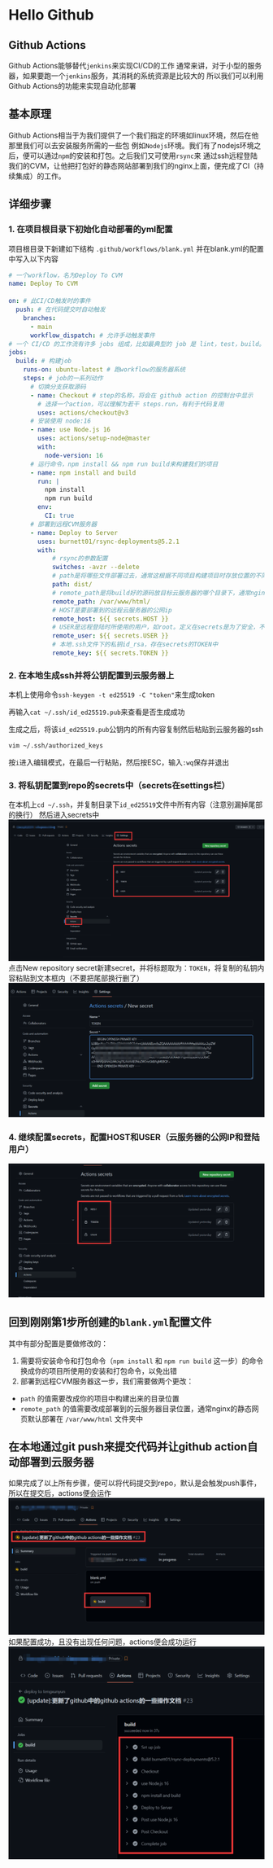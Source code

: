 # Hello Github

## Github Actions
Github Actions能够替代`jenkins`来实现CI/CD的工作
通常来讲，对于小型的服务器，如果要跑一个`jenkins`服务，其消耗的系统资源是比较大的
所以我们可以利用Github Actions的功能来实现自动化部署

## 基本原理
Github Actions相当于为我们提供了一个我们指定的环境如linux环境，然后在他那里我们可以去安装服务所需的一些包
例如`Nodejs`环境。我们有了nodejs环境之后，便可以通过`npm`的安装和打包。之后我们又可使用`rsync`来
通过ssh远程登陆我们的CVM，让他把打包好的静态网站部署到我们的nginx上面，便完成了CI（持续集成）的工作。

## 详细步骤

### 1. 在项目根目录下初始化自动部署的yml配置
项目根目录下新建如下结构
`.github/workflows/blank.yml`
并在blank.yml的配置中写入以下内容
```yaml
# 一个workflow，名为Deploy To CVM
name: Deploy To CVM

on: # 此CI/CD触发时的事件
  push: # 在代码提交时自动触发
    branches:
      - main
      workflow_dispatch: # 允许手动触发事件
# 一个 CI/CD 的工作流有许多 jobs 组成，比如最典型的 job 是 lint，test，build。
jobs:
  build: # 构建job
    runs-on: ubuntu-latest # 跑workflow的服务器系统
    steps: # job的一系列动作
      # 切换分支获取源码
      - name: Checkout # step的名称，将会在 github action 的控制台中显示
        # 选择一个action，可以理解为若干 steps.run，有利于代码复用
        uses: actions/checkout@v3
      # 安装使用 node:16
      - name: use Node.js 16
        uses: actions/setup-node@master
        with:
          node-version: 16
      # 运行命令，npm install && npm run build来构建我们的项目
      - name: npm install and build
        run: |
          npm install
          npm run build
        env:
          CI: true
      # 部署到远程CVM服务器
      - name: Deploy to Server
        uses: burnett01/rsync-deployments@5.2.1
        with:
            # rsync的参数配置
            switches: -avzr --delete
            # path是将哪些文件部署过去，通常这根据不同项目构建项目时存放位置的不同而决定
            path: dist/
            # remote_path是将build好的源码放目标云服务器的哪个目录下，通常nginx默认部署的文件目录就在/var/www/html/
            remote_path: /var/www/html/
            # HOST是要部署到的远程云服务器的公网ip
            remote_host: ${{ secrets.HOST }}
            # USER是远程登陆时所使用的用户，如root。定义在secrets是为了安全，不将隐私内容暴露在配置中
            remote_user: ${{ secrets.USER }}
            # 本地.ssh文件下的私钥id_rsa，存在secrets的TOKEN中
            remote_key: ${{ secrets.TOKEN }}


```
### 2. 在本地生成ssh并将公钥配置到云服务器上
本机上使用命令`ssh-keygen -t ed25519 -C "token"`来生成token

再输入`cat ~/.ssh/id_ed25519.pub`来查看是否生成成功

生成之后，将该`id_ed25519.pub`公钥内的所有内容复制然后粘贴到云服务器的ssh
```bash
vim ~/.ssh/authorized_keys
```
按`i`进入编辑模式，在最后一行粘贴，然后按ESC，输入`:wq`保存并退出

### 3. 将私钥配置到repo的secrets中（secrets在settings栏）
在本机上`cd ~/.ssh`，并复制目录下`id_ed25519`文件中所有内容（注意别漏掉尾部的换行）
然后进入secrets中
![An image](../../../../imgs/github-actions01.png)
点击New repository secret新建secret，并将标题取为：`TOKEN`，将复制的私钥内容粘贴到文本框内（不要把尾部换行删了）
![An image](../../../../imgs/github-actions02.png)

### 4. 继续配置secrets，配置HOST和USER（云服务器的公网IP和登陆用户）
![An image](../../../../imgs/github-actions03.png)

## 回到刚刚第1步所创建的`blank.yml`配置文件
其中有部分配置是要做修改的：
1. 需要将安装命令和打包命令（`npm install` 和 `npm run build` 这一步）的命令换成你的项目所使用的安装和打包命令，以免出错
2. 部署到远程CVM服务器这一步，我们需要做两个更改：
- `path` 的值需要改成你的项目中构建出来的目录位置
- `remote_path` 的值需要改成部署到的云服务器目录位置，通常nginx的静态网页默认部署在 `/var/www/html` 文件夹中

## 在本地通过git push来提交代码并让github action自动部署到云服务器
如果完成了以上所有步骤，便可以将代码提交到repo，默认是会触发push事件，所以在提交后，actions便会运作
![An image](../../../../imgs/github-actions04.png)
如果配置成功，且没有出现任何问题，actions便会成功运行
![An image](../../../../imgs/github-actions05.png)